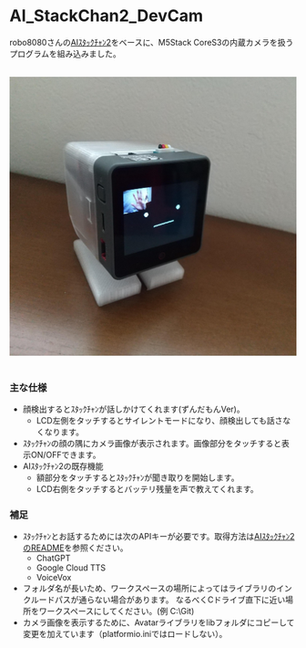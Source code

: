 # AI_StackChan2_DevCam
robo8080さんの[AIｽﾀｯｸﾁｬﾝ2](https://github.com/robo8080/AI_StackChan2)をベースに、M5Stack CoreS3の内蔵カメラを扱うプログラムを組み込みました。
<br><br>

![画像1](images/image1.JPG)<br><br>

### 主な仕様
- 顔検出するとｽﾀｯｸﾁｬﾝが話しかけてくれます(ずんだもんVer)。
  - LCD左側をタッチするとサイレントモードになり、顔検出しても話さなくなります。
- ｽﾀｯｸﾁｬﾝの顔の隅にカメラ画像が表示されます。画像部分をタッチすると表示ON/OFFできます。
- AIｽﾀｯｸﾁｬﾝ2の既存機能
  - 額部分をタッチするとｽﾀｯｸﾁｬﾝが聞き取りを開始します。
  - LCD右側をタッチするとバッテリ残量を声で教えてくれます。


### 補足
- ｽﾀｯｸﾁｬﾝとお話するためには次のAPIキーが必要です。取得方法は[AIｽﾀｯｸﾁｬﾝ2のREADME](https://github.com/robo8080/AI_StackChan2_README/)を参照ください。
  - ChatGPT
  - Google Cloud TTS
  - VoiceVox
- フォルダ名が長いため、ワークスペースの場所によってはライブラリのインクルードパスが通らない場合があります。
なるべくCドライブ直下に近い場所をワークスペースにしてください。(例 C:\Git)
- カメラ画像を表示するために、Avatarライブラリをlibフォルダにコピーして変更を加えています（platformio.iniではロードしない）。
